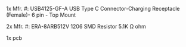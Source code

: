 1x  Mfr. #:    USB4125-GF-A    USB Type C Connector-Charging	Receptacle (Female)- 6 pin - Top Mount

2x  Mfr. #:    ERA-8ARB512V    1206 SMD Resistor 5.1K Ω ohm

1x  pcb
